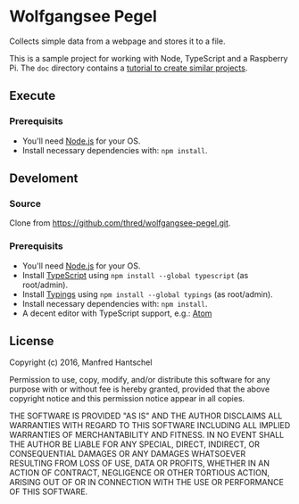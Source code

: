 # Wolfgangsee Pegel

Collects simple data from a webpage and stores it to a file.

This is a sample project for working with Node, TypeScript and a Raspberry Pi. The `doc` directory contains a [tutorial to create similar projects](doc/tutorial.md).

## Execute

### Prerequisits

* You'll need [Node.js](https://nodejs.org/) for your OS.
* Install necessary dependencies with: `npm install`.

## Develoment

### Source

Clone from https://github.com/thred/wolfgangsee-pegel.git.

### Prerequisits

* You'll need [Node.js](https://nodejs.org/) for your OS.
* Install [TypeScript](http://www.typescriptlang.org/) using `npm install --global typescript` (as root/admin).
* Install [Typings](https://github.com/typings/typings) using `npm install --global typings` (as root/admin).
* Install necessary dependencies with: `npm install`.
* A decent editor with TypeScript support, e.g.: [Atom](https://atom.io/)

## License

Copyright (c) 2016, Manfred Hantschel

Permission to use, copy, modify, and/or distribute this software for any purpose with or without fee is hereby granted, provided that the above copyright notice and this permission notice appear in all copies.

THE SOFTWARE IS PROVIDED "AS IS" AND THE AUTHOR DISCLAIMS ALL WARRANTIES WITH REGARD TO THIS SOFTWARE INCLUDING ALL IMPLIED WARRANTIES OF MERCHANTABILITY AND FITNESS. IN NO EVENT SHALL THE AUTHOR BE LIABLE FOR ANY SPECIAL, DIRECT, INDIRECT, OR CONSEQUENTIAL DAMAGES OR ANY DAMAGES WHATSOEVER RESULTING FROM LOSS OF USE, DATA OR PROFITS, WHETHER IN AN ACTION OF CONTRACT, NEGLIGENCE OR OTHER TORTIOUS ACTION, ARISING OUT OF OR IN CONNECTION WITH THE USE OR PERFORMANCE OF THIS SOFTWARE.
